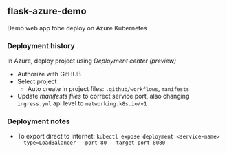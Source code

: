 ## flask-azure-demo

Demo web app tobe deploy on Azure Kubernetes

### Deployment history

In Azure, deploy project using _Deployment center (preview)_

* Authorize with GitHUB
* Select project
    * Auto create in project files: `.github/workflows`, `manifests`
* Update _manifests files_ to correct service port, also changing `ingress.yml` api level to `networking.k8s.io/v1`

### Deployment notes

* To export direct to internet: `kubectl expose deployment <service-name> --type=LoadBalancer --port 80 --target-port 8080`
